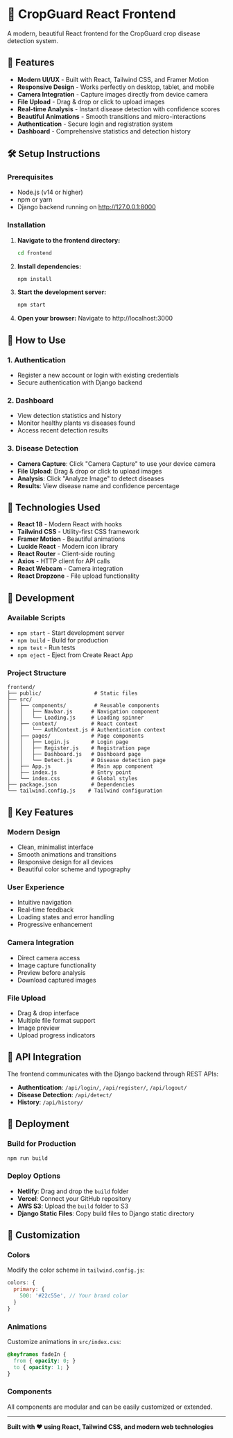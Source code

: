 # 🌱 CropGuard React Frontend

A modern, beautiful React frontend for the CropGuard crop disease detection system.

## 🚀 Features

- **Modern UI/UX** - Built with React, Tailwind CSS, and Framer Motion
- **Responsive Design** - Works perfectly on desktop, tablet, and mobile
- **Camera Integration** - Capture images directly from device camera
- **File Upload** - Drag & drop or click to upload images
- **Real-time Analysis** - Instant disease detection with confidence scores
- **Beautiful Animations** - Smooth transitions and micro-interactions
- **Authentication** - Secure login and registration system
- **Dashboard** - Comprehensive statistics and detection history

## 🛠️ Setup Instructions

### Prerequisites
- Node.js (v14 or higher)
- npm or yarn
- Django backend running on http://127.0.0.1:8000

### Installation

1. **Navigate to the frontend directory:**
   ```bash
   cd frontend
   ```

2. **Install dependencies:**
   ```bash
   npm install
   ```

3. **Start the development server:**
   ```bash
   npm start
   ```

4. **Open your browser:**
   Navigate to http://localhost:3000

## 📱 How to Use

### 1. Authentication
- Register a new account or login with existing credentials
- Secure authentication with Django backend

### 2. Dashboard
- View detection statistics and history
- Monitor healthy plants vs diseases found
- Access recent detection results

### 3. Disease Detection
- **Camera Capture**: Click "Camera Capture" to use your device camera
- **File Upload**: Drag & drop or click to upload images
- **Analysis**: Click "Analyze Image" to detect diseases
- **Results**: View disease name and confidence percentage

## 🎨 Technologies Used

- **React 18** - Modern React with hooks
- **Tailwind CSS** - Utility-first CSS framework
- **Framer Motion** - Beautiful animations
- **Lucide React** - Modern icon library
- **React Router** - Client-side routing
- **Axios** - HTTP client for API calls
- **React Webcam** - Camera integration
- **React Dropzone** - File upload functionality

## 🔧 Development

### Available Scripts

- `npm start` - Start development server
- `npm build` - Build for production
- `npm test` - Run tests
- `npm eject` - Eject from Create React App

### Project Structure

```
frontend/
├── public/                 # Static files
├── src/
│   ├── components/         # Reusable components
│   │   ├── Navbar.js      # Navigation component
│   │   └── Loading.js     # Loading spinner
│   ├── context/           # React context
│   │   └── AuthContext.js # Authentication context
│   ├── pages/             # Page components
│   │   ├── Login.js       # Login page
│   │   ├── Register.js    # Registration page
│   │   ├── Dashboard.js   # Dashboard page
│   │   └── Detect.js      # Disease detection page
│   ├── App.js             # Main app component
│   ├── index.js           # Entry point
│   └── index.css          # Global styles
├── package.json           # Dependencies
└── tailwind.config.js    # Tailwind configuration
```

## 🎯 Key Features

### Modern Design
- Clean, minimalist interface
- Smooth animations and transitions
- Responsive design for all devices
- Beautiful color scheme and typography

### User Experience
- Intuitive navigation
- Real-time feedback
- Loading states and error handling
- Progressive enhancement

### Camera Integration
- Direct camera access
- Image capture functionality
- Preview before analysis
- Download captured images

### File Upload
- Drag & drop interface
- Multiple file format support
- Image preview
- Upload progress indicators

## 🔗 API Integration

The frontend communicates with the Django backend through REST APIs:

- **Authentication**: `/api/login/`, `/api/register/`, `/api/logout/`
- **Disease Detection**: `/api/detect/`
- **History**: `/api/history/`

## 🚀 Deployment

### Build for Production
```bash
npm run build
```

### Deploy Options
- **Netlify**: Drag and drop the `build` folder
- **Vercel**: Connect your GitHub repository
- **AWS S3**: Upload the `build` folder to S3
- **Django Static Files**: Copy build files to Django static directory

## 🎨 Customization

### Colors
Modify the color scheme in `tailwind.config.js`:
```javascript
colors: {
  primary: {
    500: '#22c55e', // Your brand color
  }
}
```

### Animations
Customize animations in `src/index.css`:
```css
@keyframes fadeIn {
  from { opacity: 0; }
  to { opacity: 1; }
}
```

### Components
All components are modular and can be easily customized or extended.

---

**Built with ❤️ using React, Tailwind CSS, and modern web technologies** 
